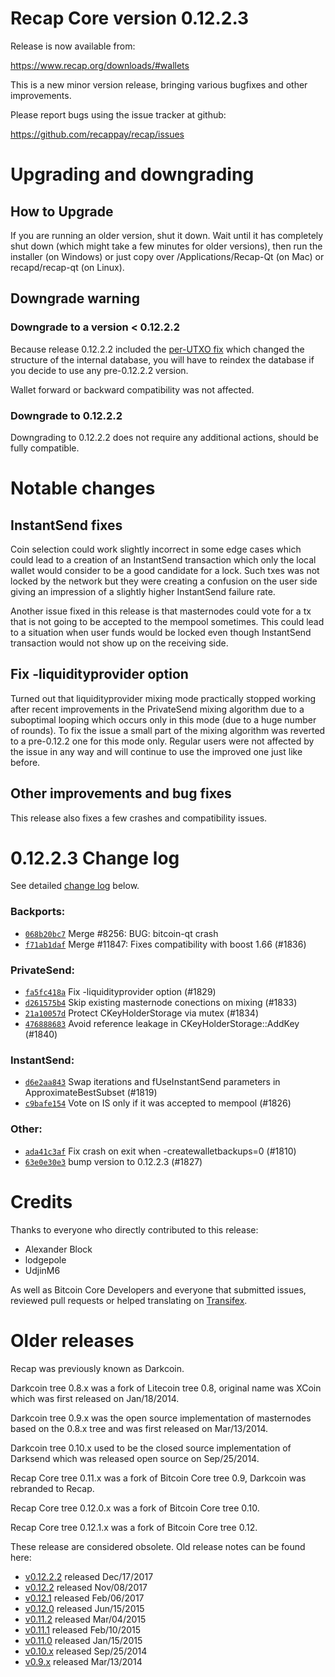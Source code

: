 Recap Core version 0.12.2.3
==========================

Release is now available from:

  <https://www.recap.org/downloads/#wallets>

This is a new minor version release, bringing various bugfixes and other
improvements.

Please report bugs using the issue tracker at github:

  <https://github.com/recappay/recap/issues>


Upgrading and downgrading
=========================

How to Upgrade
--------------

If you are running an older version, shut it down. Wait until it has completely
shut down (which might take a few minutes for older versions), then run the
installer (on Windows) or just copy over /Applications/Recap-Qt (on Mac) or
recapd/recap-qt (on Linux).

Downgrade warning
-----------------

### Downgrade to a version < 0.12.2.2

Because release 0.12.2.2 included the [per-UTXO fix](release-notes/recap/release-notes-0.12.2.2.md#per-utxo-fix)
which changed the structure of the internal database, you will have to reindex
the database if you decide to use any pre-0.12.2.2 version.

Wallet forward or backward compatibility was not affected.

### Downgrade to 0.12.2.2

Downgrading to 0.12.2.2 does not require any additional actions, should be
fully compatible.

Notable changes
===============

InstantSend fixes
-----------------

Coin selection could work slightly incorrect in some edge cases which could
lead to a creation of an InstantSend transaction which only the local wallet
would consider to be a good candidate for a lock. Such txes was not locked by
the network but they were creating a confusion on the user side giving an
impression of a slightly higher InstantSend failure rate.

Another issue fixed in this release is that masternodes could vote for a tx
that is not going to be accepted to the mempool sometimes. This could lead to
a situation when user funds would be locked even though InstantSend transaction
would not show up on the receiving side.

Fix -liquidityprovider option
-----------------------------

Turned out that liquidityprovider mixing mode practically stopped working after
recent improvements in the PrivateSend mixing algorithm due to a suboptimal
looping which occurs only in this mode (due to a huge number of rounds). To fix
the issue a small part of the mixing algorithm was reverted to a pre-0.12.2 one
for this mode only. Regular users were not affected by the issue in any way and
will continue to use the improved one just like before.

Other improvements and bug fixes
--------------------------------

This release also fixes a few crashes and compatibility issues.


0.12.2.3 Change log
===================

See detailed [change log](https://github.com/recappay/recap/compare/v0.12.2.2...recappay:v0.12.2.3) below.

### Backports:
- [`068b20bc7`](https://github.com/recappay/recap/commit/068b20bc7) Merge #8256: BUG: bitcoin-qt crash
- [`f71ab1daf`](https://github.com/recappay/recap/commit/f71ab1daf) Merge #11847: Fixes compatibility with boost 1.66 (#1836)

### PrivateSend:
- [`fa5fc418a`](https://github.com/recappay/recap/commit/fa5fc418a) Fix -liquidityprovider option (#1829)
- [`d261575b4`](https://github.com/recappay/recap/commit/d261575b4) Skip existing masternode conections on mixing (#1833)
- [`21a10057d`](https://github.com/recappay/recap/commit/21a10057d) Protect CKeyHolderStorage via mutex (#1834)
- [`476888683`](https://github.com/recappay/recap/commit/476888683) Avoid reference leakage in CKeyHolderStorage::AddKey (#1840)

### InstantSend:
- [`d6e2aa843`](https://github.com/recappay/recap/commit/d6e2aa843) Swap iterations and fUseInstantSend parameters in ApproximateBestSubset (#1819)
- [`c9bafe154`](https://github.com/recappay/recap/commit/c9bafe154) Vote on IS only if it was accepted to mempool (#1826)

### Other:
- [`ada41c3af`](https://github.com/recappay/recap/commit/ada41c3af) Fix crash on exit when -createwalletbackups=0 (#1810)
- [`63e0e30e3`](https://github.com/recappay/recap/commit/63e0e30e3) bump version to 0.12.2.3 (#1827)

Credits
=======

Thanks to everyone who directly contributed to this release:

- Alexander Block
- lodgepole
- UdjinM6

As well as Bitcoin Core Developers and everyone that submitted issues,
reviewed pull requests or helped translating on
[Transifex](https://www.transifex.com/projects/p/recap/).


Older releases
==============

Recap was previously known as Darkcoin.

Darkcoin tree 0.8.x was a fork of Litecoin tree 0.8, original name was XCoin
which was first released on Jan/18/2014.

Darkcoin tree 0.9.x was the open source implementation of masternodes based on
the 0.8.x tree and was first released on Mar/13/2014.

Darkcoin tree 0.10.x used to be the closed source implementation of Darksend
which was released open source on Sep/25/2014.

Recap Core tree 0.11.x was a fork of Bitcoin Core tree 0.9,
Darkcoin was rebranded to Recap.

Recap Core tree 0.12.0.x was a fork of Bitcoin Core tree 0.10.

Recap Core tree 0.12.1.x was a fork of Bitcoin Core tree 0.12.

These release are considered obsolete. Old release notes can be found here:

- [v0.12.2.2](release-notes/recap/release-notes-0.12.2.2.md) released Dec/17/2017
- [v0.12.2](release-notes/recap/release-notes-0.12.2.md) released Nov/08/2017
- [v0.12.1](release-notes/recap/release-notes-0.12.1.md) released Feb/06/2017
- [v0.12.0](release-notes/recap/release-notes-0.12.0.md) released Jun/15/2015
- [v0.11.2](release-notes/recap/release-notes-0.11.2.md) released Mar/04/2015
- [v0.11.1](release-notes/recap/release-notes-0.11.1.md) released Feb/10/2015
- [v0.11.0](release-notes/recap/release-notes-0.11.0.md) released Jan/15/2015
- [v0.10.x](release-notes/recap/release-notes-0.10.0.md) released Sep/25/2014
- [v0.9.x](release-notes/recap/release-notes-0.9.0.md) released Mar/13/2014

